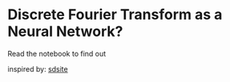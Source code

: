 # Discrete Fourier Transform as a Neural Network?

Read the notebook to find out

inspired by: [sdsite](https://sidsite.com/posts/fourier-nets/)
